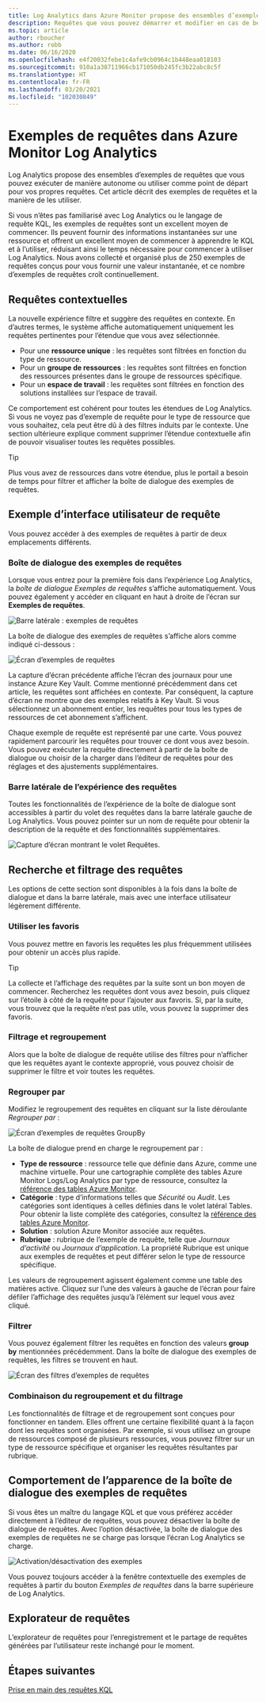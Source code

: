 ```yaml
---
title: Log Analytics dans Azure Monitor propose des ensembles d’exemples de requêtes que vous pouvez exécuter de manière autonome ou utiliser comme point de départ pour vos propres requêtes.
description: Requêtes que vous pouvez démarrer et modifier en cas de besoin
ms.topic: article
author: rboucher
ms.author: robb
ms.date: 06/16/2020
ms.openlocfilehash: e4f20032febe1c4afe9cb0964c1b448eaa018103
ms.sourcegitcommit: 910a1a38711966cb171050db245fc3b22abc8c5f
ms.translationtype: HT
ms.contentlocale: fr-FR
ms.lasthandoff: 03/20/2021
ms.locfileid: "102030849"
---
```

# <a name="example-queries-in-azure-monitor-log-analytics"></a>Exemples de requêtes dans Azure Monitor Log Analytics
Log Analytics propose des ensembles d’exemples de requêtes que vous pouvez exécuter de manière autonome ou utiliser comme point de départ pour vos propres requêtes. Cet article décrit des exemples de requêtes et la manière de les utiliser.

Si vous n’êtes pas familiarisé avec Log Analytics ou le langage de requête KQL, les exemples de requêtes sont un excellent moyen de commencer. Ils peuvent fournir des informations instantanées sur une ressource et offrent un excellent moyen de commencer à apprendre le KQL et à l’utiliser, réduisant ainsi le temps nécessaire pour commencer à utiliser Log Analytics. Nous avons collecté et organisé plus de 250 exemples de requêtes conçus pour vous fournir une valeur instantanée, et ce nombre d’exemples de requêtes croît continuellement.

## <a name="in-context-queries"></a>Requêtes contextuelles

La nouvelle expérience filtre et suggère des requêtes en contexte. En d’autres termes, le système affiche automatiquement uniquement les requêtes pertinentes pour l’étendue que vous avez sélectionnée.

- Pour une **ressource unique** : les requêtes sont filtrées en fonction du type de ressource.
- Pour un **groupe de ressources** : les requêtes sont filtrées en fonction des ressources présentes dans le groupe de ressources spécifique.
- Pour un **espace de travail** : les requêtes sont filtrées en fonction des solutions installées sur l’espace de travail.

Ce comportement est cohérent pour toutes les étendues de Log Analytics. Si vous ne voyez pas d’exemple de requête pour le type de ressource que vous souhaitez, cela peut être dû à des filtres induits par le contexte. Une section ultérieure explique comment supprimer l’étendue contextuelle afin de pouvoir visualiser toutes les requêtes possibles.

> [!TIP]
> Plus vous avez de ressources dans votre étendue, plus le portail a besoin de temps pour filtrer et afficher la boîte de dialogue des exemples de requêtes.

## <a name="example-query-user-interface"></a>Exemple d’interface utilisateur de requête

Vous pouvez accéder à des exemples de requêtes à partir de deux emplacements différents.

### <a name="example-query-dialog"></a>Boîte de dialogue des exemples de requêtes

Lorsque vous entrez pour la première fois dans l’expérience Log Analytics, la *boîte de dialogue Exemples de requêtes* s’affiche automatiquement.  Vous pouvez également y accéder en cliquant en haut à droite de l’écran sur **Exemples de requêtes**.

![Barre latérale : exemples de requêtes](media/example-queries/sidebar-2.png)

La boîte de dialogue des exemples de requêtes s’affiche alors comme indiqué ci-dessous :  

![Écran d’exemples de requêtes](media/example-queries/example-query-start.png)

La capture d’écran précédente affiche l’écran des journaux pour une instance Azure Key Vault. Comme mentionné précédemment dans cet article, les requêtes sont affichées en contexte.  Par conséquent, la capture d’écran ne montre que des exemples relatifs à Key Vault. Si vous sélectionnez un abonnement entier, les requêtes pour tous les types de ressources de cet abonnement s’affichent.  

Chaque exemple de requête est représenté par une carte. Vous pouvez rapidement parcourir les requêtes pour trouver ce dont vous avez besoin. Vous pouvez exécuter la requête directement à partir de la boîte de dialogue ou choisir de la charger dans l’éditeur de requêtes pour des réglages et des ajustements supplémentaires.

### <a name="sidebar-query-experience"></a>Barre latérale de l’expérience des requêtes

Toutes les fonctionnalités de l’expérience de la boîte de dialogue sont accessibles à partir du volet des requêtes dans la barre latérale gauche de Log Analytics. Vous pouvez pointer sur un nom de requête pour obtenir la description de la requête et des fonctionnalités supplémentaires.

![Capture d’écran montrant le volet Requêtes.](media/example-queries/sidebar-3.png)

## <a name="finding-and-filtering-queries"></a>Recherche et filtrage des requêtes

Les options de cette section sont disponibles à la fois dans la boîte de dialogue et dans la barre latérale, mais avec une interface utilisateur légèrement différente.  

### <a name="use-favorites"></a>Utiliser les favoris

Vous pouvez mettre en favoris les requêtes les plus fréquemment utilisées pour obtenir un accès plus rapide.

> [!TIP]
> La collecte et l’affichage des requêtes par la suite sont un bon moyen de commencer. Recherchez les requêtes dont vous avez besoin, puis cliquez sur l’étoile à côté de la requête pour l’ajouter aux favoris. Si, par la suite, vous trouvez que la requête n’est pas utile, vous pouvez la supprimer des favoris.  

### <a name="filtering-and-group-by"></a>Filtrage et regroupement

Alors que la boîte de dialogue de requête utilise des filtres pour n’afficher que les requêtes ayant le contexte approprié, vous pouvez choisir de supprimer le filtre et voir toutes les requêtes.

### <a name="group-by"></a>Regrouper par

Modifiez le regroupement des requêtes en cliquant sur la liste déroulante *Regrouper par* :

![Écran d’exemples de requêtes GroupBy](media/example-queries/example-query-groupby.png)

La boîte de dialogue prend en charge le regroupement par :

- **Type de ressource** : ressource telle que définie dans Azure, comme une machine virtuelle. Pour une cartographie complète des tables Azure Monitor Logs/Log Analytics par type de ressource, consultez la [référence des tables Azure Monitor](/azure/azure-monitor/reference/tables/tables-resourcetype).  
- **Catégorie** : type d’informations telles que *Sécurité* ou *Audit*. Les catégories sont identiques à celles définies dans le volet latéral Tables. Pour obtenir la liste complète des catégories, consultez la [référence des tables Azure Monitor](/azure/azure-monitor/reference/tables/tables-category).  
- **Solution** : solution Azure Monitor associée aux requêtes.
- **Rubrique** : rubrique de l’exemple de requête, telle que *Journaux d’activité* ou *Journaux d’application*. La propriété Rubrique est unique aux exemples de requêtes et peut différer selon le type de ressource spécifique.

Les valeurs de regroupement agissent également comme une table des matières active. Cliquez sur l’une des valeurs à gauche de l’écran pour faire défiler l’affichage des requêtes jusqu’à l’élément sur lequel vous avez cliqué.

### <a name="filter"></a>Filtrer

Vous pouvez également filtrer les requêtes en fonction des valeurs **group by** mentionnées précédemment. Dans la boîte de dialogue des exemples de requêtes, les filtres se trouvent en haut.

![Écran des filtres d’exemples de requêtes](media/example-queries/example-query-filter.png)

### <a name="combining-group-by-and-filter"></a>Combinaison du regroupement et du filtrage

Les fonctionnalités de filtrage et de regroupement sont conçues pour fonctionner en tandem. Elles offrent une certaine flexibilité quant à la façon dont les requêtes sont organisées. Par exemple, si vous utilisez un groupe de ressources composé de plusieurs ressources, vous pouvez filtrer sur un type de ressource spécifique et organiser les requêtes résultantes par rubrique.

## <a name="sample-query-dialog-appearance-behavior"></a>Comportement de l’apparence de la boîte de dialogue des exemples de requêtes

Si vous êtes un maître du langage KQL et que vous préférez accéder directement à l’éditeur de requêtes, vous pouvez désactiver la boîte de dialogue de requêtes. Avec l’option désactivée, la boîte de dialogue des exemples de requêtes ne se charge pas lorsque l’écran Log Analytics se charge.

![Activation/désactivation des exemples](media/example-queries/examples-on-off.png)

Vous pouvez toujours accéder à la fenêtre contextuelle des exemples de requêtes à partir du bouton *Exemples de requêtes* dans la barre supérieure de Log Analytics.

## <a name="query-explorer"></a>Explorateur de requêtes

L’explorateur de requêtes pour l’enregistrement et le partage de requêtes générées par l’utilisateur reste inchangé pour le moment.

## <a name="next-steps"></a>Étapes suivantes

[Prise en main des requêtes KQL](./get-started-queries.md)
